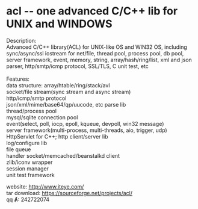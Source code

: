 acl -- one advanced C/C++ lib for UNIX and WINDOWS
===
Description:<br>
Advanced C/C++ library(ACL) for UNIX-like OS and WIN32 OS, including sync/async/ssl iostream for net/file, thread pool, process pool, db pool, server framework, event, memory, string, array/hash/ring/list, xml and json parser, http/smtp/icmp protocol, SSL/TLS, C unit test, etc<br>
<br>
Features:<br>
data structure: array/htable/ring/stack/avl<br>
socket/file stream(sync stream and async stream)<br>
http/icmp/smtp protocol<br>
json/xml/mime/base64/qp/uucode, etc parse lib<br>
thread/process pool<br>
mysql/sqlite connection pool<br>
event(select, poll, iocp, epoll, kqueue, devpoll, win32 message)<br>
server framework(multi-process, multi-threads, aio, trigger, udp)<br>
HttpServlet for C++; http client/server lib<br>
log/configure lib<br>
file queue<br>
handler socket/memcached/beanstalkd client<br>
zlib/iconv wrapper<br>
session manager<br>
unit test framework<br>

website: http://www.iteye.com/<br>
tar download: https://sourceforge.net/projects/acl/<br>
qq Ⱥ: 242722074<br>
